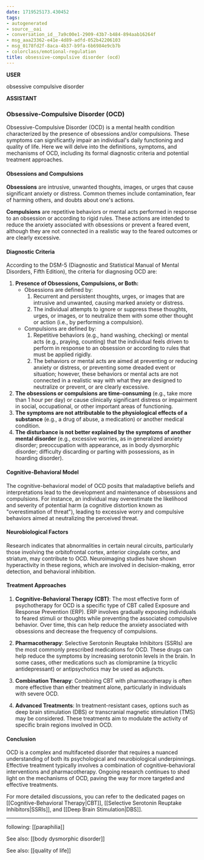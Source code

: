 ```yaml
---
date: 1719525173.430452
tags:
- autogenerated
- source__oai
- conversation_id__7a9c00e1-2909-43b7-b484-894aab16264f
- msg_aaa23362-e41e-4d89-adfd-052b42206103
- msg_0178fd2f-8aca-4b37-b9fa-6b6984e9cb7b
- colorclass/emotional-regulation
title: obsessive-compulsive disorder (ocd)
---
```


**USER**

obsessive compulsive disorder


**ASSISTANT**

### Obsessive-Compulsive Disorder (OCD)

Obsessive-Compulsive Disorder (OCD) is a mental health condition characterized by the presence of obsessions and/or compulsions. These symptoms can significantly impair an individual's daily functioning and quality of life. Here we will delve into the definitions, symptoms, and mechanisms of OCD, including its formal diagnostic criteria and potential treatment approaches.

#### Obsessions and Compulsions

**Obsessions** are intrusive, unwanted thoughts, images, or urges that cause significant anxiety or distress. Common themes include contamination, fear of harming others, and doubts about one's actions.

**Compulsions** are repetitive behaviors or mental acts performed in response to an obsession or according to rigid rules. These actions are intended to reduce the anxiety associated with obsessions or prevent a feared event, although they are not connected in a realistic way to the feared outcomes or are clearly excessive.

#### Diagnostic Criteria

According to the DSM-5 (Diagnostic and Statistical Manual of Mental Disorders, Fifth Edition), the criteria for diagnosing OCD are:

1. **Presence of Obsessions, Compulsions, or Both:**
   - Obsessions are defined by:
     1. Recurrent and persistent thoughts, urges, or images that are intrusive and unwanted, causing marked anxiety or distress.
     2. The individual attempts to ignore or suppress these thoughts, urges, or images, or to neutralize them with some other thought or action (i.e., by performing a compulsion).
   - Compulsions are defined by:
     1. Repetitive behaviors (e.g., hand washing, checking) or mental acts (e.g., praying, counting) that the individual feels driven to perform in response to an obsession or according to rules that must be applied rigidly.
     2. The behaviors or mental acts are aimed at preventing or reducing anxiety or distress, or preventing some dreaded event or situation; however, these behaviors or mental acts are not connected in a realistic way with what they are designed to neutralize or prevent, or are clearly excessive.
2. **The obsessions or compulsions are time-consuming** (e.g., take more than 1 hour per day) or cause clinically significant distress or impairment in social, occupational, or other important areas of functioning.
3. **The symptoms are not attributable to the physiological effects of a substance** (e.g., a drug of abuse, a medication) or another medical condition.
4. **The disturbance is not better explained by the symptoms of another mental disorder** (e.g., excessive worries, as in generalized anxiety disorder; preoccupation with appearance, as in body dysmorphic disorder; difficulty discarding or parting with possessions, as in hoarding disorder).

#### Cognitive-Behavioral Model

The cognitive-behavioral model of OCD posits that maladaptive beliefs and interpretations lead to the development and maintenance of obsessions and compulsions. For instance, an individual may overestimate the likelihood and severity of potential harm (a cognitive distortion known as "overestimation of threat"), leading to excessive worry and compulsive behaviors aimed at neutralizing the perceived threat.

#### Neurobiological Factors

Research indicates that abnormalities in certain neural circuits, particularly those involving the orbitofrontal cortex, anterior cingulate cortex, and striatum, may contribute to OCD. Neuroimaging studies have shown hyperactivity in these regions, which are involved in decision-making, error detection, and behavioral inhibition.

#### Treatment Approaches

1. **Cognitive-Behavioral Therapy (CBT)**: The most effective form of psychotherapy for OCD is a specific type of CBT called Exposure and Response Prevention (ERP). ERP involves gradually exposing individuals to feared stimuli or thoughts while preventing the associated compulsive behavior. Over time, this can help reduce the anxiety associated with obsessions and decrease the frequency of compulsions.

2. **Pharmacotherapy**: Selective Serotonin Reuptake Inhibitors (SSRIs) are the most commonly prescribed medications for OCD. These drugs can help reduce the symptoms by increasing serotonin levels in the brain. In some cases, other medications such as clomipramine (a tricyclic antidepressant) or antipsychotics may be used as adjuncts.

3. **Combination Therapy**: Combining CBT with pharmacotherapy is often more effective than either treatment alone, particularly in individuals with severe OCD.

4. **Advanced Treatments**: In treatment-resistant cases, options such as deep brain stimulation (DBS) or transcranial magnetic stimulation (TMS) may be considered. These treatments aim to modulate the activity of specific brain regions involved in OCD.

#### Conclusion

OCD is a complex and multifaceted disorder that requires a nuanced understanding of both its psychological and neurobiological underpinnings. Effective treatment typically involves a combination of cognitive-behavioral interventions and pharmacotherapy. Ongoing research continues to shed light on the mechanisms of OCD, paving the way for more targeted and effective treatments.

For more detailed discussions, you can refer to the dedicated pages on [[Cognitive-Behavioral Therapy|CBT]], [[Selective Serotonin Reuptake Inhibitors|SSRIs]], and [[Deep Brain Stimulation|DBS]].


---


following: [[paraphilia]]

See also: [[body dysmorphic disorder]]


See also: [[quality of life]]